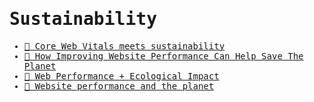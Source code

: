 <samp>

# Sustainability

- [📝 Core Web Vitals meets sustainability](https://ecoping.earth/blog/core-web-vitals-and-sustainability)
- [📝 How Improving Website Performance Can Help Save The Planet](https://www.smashingmagazine.com/2019/01/save-planet-improving-website-performance)
- [📝 Web Performance + Ecological Impact](https://bullhorncreative.com/blog/web-performance-ecological-impact)
- [📝 Website performance and the planet](https://blog.webpagetest.org/posts/website-performance-and-the-planet)

</samp>
